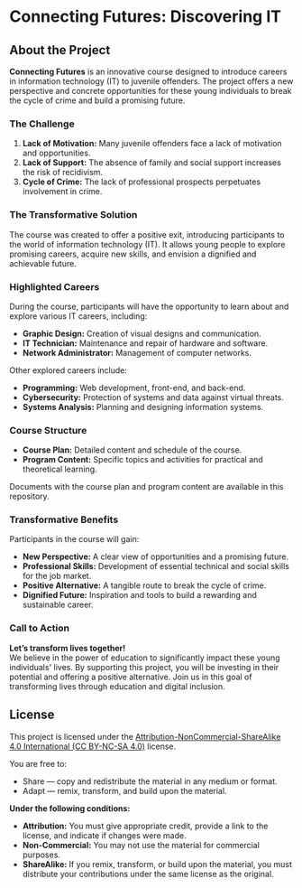 # Connecting Futures: Discovering IT

## About the Project

**Connecting Futures** is an innovative course designed to introduce careers in information technology (IT) to juvenile offenders. The project offers a new perspective and concrete opportunities for these young individuals to break the cycle of crime and build a promising future.

### The Challenge

1. **Lack of Motivation:** Many juvenile offenders face a lack of motivation and opportunities.
2. **Lack of Support:** The absence of family and social support increases the risk of recidivism.
3. **Cycle of Crime:** The lack of professional prospects perpetuates involvement in crime.

### The Transformative Solution

The course was created to offer a positive exit, introducing participants to the world of information technology (IT). It allows young people to explore promising careers, acquire new skills, and envision a dignified and achievable future.

### Highlighted Careers

During the course, participants will have the opportunity to learn about and explore various IT careers, including:

- **Graphic Design:** Creation of visual designs and communication.
- **IT Technician:** Maintenance and repair of hardware and software.
- **Network Administrator:** Management of computer networks.

Other explored careers include:

- **Programming:** Web development, front-end, and back-end.
- **Cybersecurity:** Protection of systems and data against virtual threats.
- **Systems Analysis:** Planning and designing information systems.

### Course Structure

- **Course Plan:** Detailed content and schedule of the course.
- **Program Content:** Specific topics and activities for practical and theoretical learning.

Documents with the course plan and program content are available in this repository.

### Transformative Benefits

Participants in the course will gain:

- **New Perspective:** A clear view of opportunities and a promising future.
- **Professional Skills:** Development of essential technical and social skills for the job market.
- **Positive Alternative:** A tangible route to break the cycle of crime.
- **Dignified Future:** Inspiration and tools to build a rewarding and sustainable career.

### Call to Action

**Let’s transform lives together!**  
We believe in the power of education to significantly impact these young individuals' lives. By supporting this project, you will be investing in their potential and offering a positive alternative. Join us in this goal of transforming lives through education and digital inclusion.

## License

This project is licensed under the [Attribution-NonCommercial-ShareAlike 4.0 International (CC BY-NC-SA 4.0)](https://creativecommons.org/licenses/by-nc-sa/4.0/) license.

You are free to:

- Share — copy and redistribute the material in any medium or format.
- Adapt — remix, transform, and build upon the material.

**Under the following conditions:**

- **Attribution:** You must give appropriate credit, provide a link to the license, and indicate if changes were made.
- **Non-Commercial:** You may not use the material for commercial purposes.
- **ShareAlike:** If you remix, transform, or build upon the material, you must distribute your contributions under the same license as the original.
